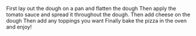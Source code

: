 First lay out the dough on a pan and flatten the dough
Then apply the tomato sauce and spread it throughout the dough.
Then add cheese on the dough 
Then add any toppings you want
Finally bake the pizza in the oven and enjoy!
